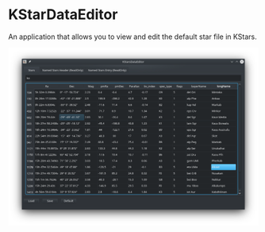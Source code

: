 
# KStarDataEditor
An application that allows you to view and edit the default star file in KStars.

![Alt text](doc/screenshot.png "Title")
